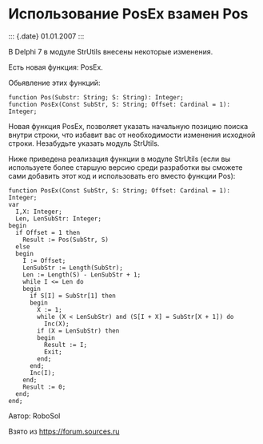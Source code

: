 Использование PosEx взамен Pos
==============================

::: {.date}
01.01.2007
:::

В Delphi 7 в модуле StrUtils внесены некоторые изменения.

Есть новая функция: PosEx.

Обьявление этих функций:

    function Pos(Substr: String; S: String): Integer;
    function PosEx(Const SubStr, S: String; Offset: Cardinal = 1): Integer;

Новая функция PosEx, позволяет указать начальную позицию поиска внутри
строки, что избавит вас от необходимости изменения исходной строки.
Незабудьте указать модуль StrUtils.

Ниже приведена реализация функции в модуле StrUtils (если вы используете
более старшую версию среди разработки вы сможете сами добавить этот код
и использовать его вместо функции Pos):

    function PosEx(Const SubStr, S: String; Offset: Cardinal = 1): Integer;
    var
      I,X: Integer;
      Len, LenSubStr: Integer;
    begin
      if Offset = 1 then
        Result := Pos(SubStr, S)
      else
      begin
        I := Offset;
        LenSubStr := Length(SubStr);
        Len := Length(S) - LenSubStr + 1;
        while I <= Len do
        begin
          if S[I] = SubStr[1] then
          begin
            X := 1;
            while (X < LenSubStr) and (S[I + X] = SubStr[X + 1]) do
              Inc(X);
            if (X = LenSubStr) then
            begin
              Result := I;
              Exit;
            end;
          end;
          Inc(I);
        end;
        Result := 0;
      end;
    end;

Автор: RoboSol

Взято из <https://forum.sources.ru>
